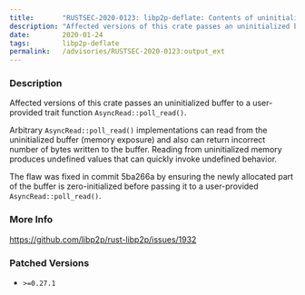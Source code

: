 ```yaml
---
title:       "RUSTSEC-2020-0123: libp2p-deflate: Contents of uninitialized memory exposed in DeflateOutput's AsyncRead implementation"
description: "Affected versions of this crate passes an uninitialized buffer to a userprovided trait function AsyncReadpollread. Arbitrary AsyncReadpollread implementations can read from the uninitialized buffer memory exposure and also can return incorrect number of bytes written to the buffer. Reading from uninitialized memory produces undefined values that can quickly invoke undefined behavior. The flaw was fixed in commit 5ba266a by ensuring the newly allocated part of the buffer is zeroinitialized before passing it to a userprovided AsyncReadpollread."
date:        2020-01-24
tags:        libp2p-deflate
permalink:   /advisories/RUSTSEC-2020-0123:output_ext
---
```


### Description

Affected versions of this crate passes an uninitialized buffer to a user-provided trait function `AsyncRead::poll_read()`.

Arbitrary `AsyncRead::poll_read()` implementations can read from the uninitialized buffer (memory exposure) and also can return incorrect number of bytes written to the buffer.
Reading from uninitialized memory produces undefined values that can quickly invoke undefined behavior.

The flaw was fixed in commit 5ba266a by ensuring the newly allocated part of the buffer is zero-initialized before passing it to a user-provided `AsyncRead::poll_read()`.

### More Info

<https://github.com/libp2p/rust-libp2p/issues/1932>

### Patched Versions

- `>=0.27.1`


